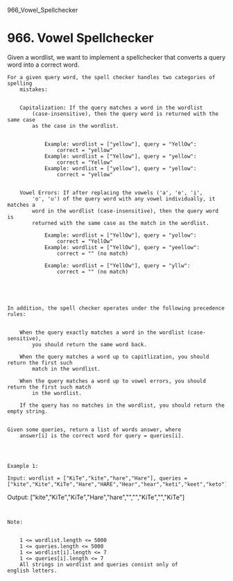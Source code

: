 966_Vowel_Spellchecker
# 966. Vowel Spellchecker

Given a wordlist, we want to implement a spellchecker that converts a query
        word into a correct word.

    For a given query word, the spell checker handles two categories of spelling
        mistakes:

    
        Capitalization: If the query matches a word in the wordlist
            (case-insensitive), then the query word is returned with the same case
            as the case in the wordlist.

            
                Example: wordlist = ["yellow"], query = "YellOw":
                    correct = "yellow"
                Example: wordlist = ["Yellow"], query = "yellow":
                    correct = "Yellow"
                Example: wordlist = ["yellow"], query = "yellow":
                    correct = "yellow"
            
        
        Vowel Errors: If after replacing the vowels ('a', 'e', 'i',
            'o', 'u') of the query word with any vowel individually, it matches a
            word in the wordlist (case-insensitive), then the query word is
            returned with the same case as the match in the wordlist.
            
                Example: wordlist = ["YellOw"], query = "yollow":
                    correct = "YellOw"
                Example: wordlist = ["YellOw"], query = "yeellow":
                    correct = "" (no match)
                
                Example: wordlist = ["YellOw"], query = "yllw":
                    correct = "" (no match)
                
            
        
    

    In addition, the spell checker operates under the following precedence rules:

    
        When the query exactly matches a word in the wordlist (case-sensitive),
            you should return the same word back.
        
        When the query matches a word up to capitlization, you should return the first such
            match in the wordlist.
        
        When the query matches a word up to vowel errors, you should return the first such match
            in the wordlist.
        
        If the query has no matches in the wordlist, you should return the empty string.
    

    Given some queries, return a list of words answer, where
        answer[i] is the correct word for query = queries[i].
    

     

    Example 1:

    Input: wordlist = ["KiTe","kite","hare","Hare"], queries = ["kite","Kite","KiTe","Hare","HARE","Hear","hear","keti","keet","keto"]
Output: ["kite","KiTe","KiTe","Hare","hare","","","KiTe","","KiTe"]

     

    Note:

    
        1 <= wordlist.length <= 5000
        1 <= queries.length <= 5000
        1 <= wordlist[i].length <= 7
        1 <= queries[i].length <= 7
        All strings in wordlist and queries consist only of english letters.